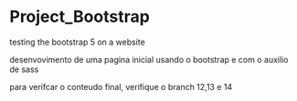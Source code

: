 # Project_Bootstrap
testing the bootstrap 5 on a website

desenvovimento de uma pagina inicial usando o bootstrap e com o auxilio de sass

para verifcar o conteudo final, verifique o branch 12,13 e 14
